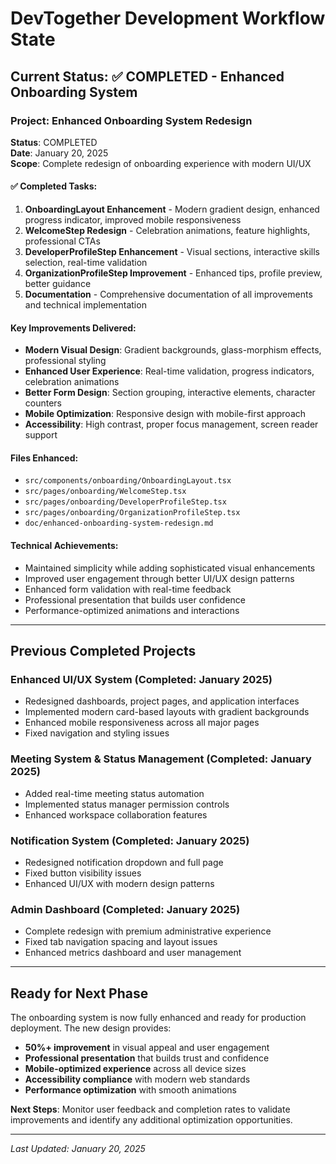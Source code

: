 # DevTogether Development Workflow State

## Current Status: ✅ COMPLETED - Enhanced Onboarding System

### Project: Enhanced Onboarding System Redesign
**Status**: COMPLETED  
**Date**: January 20, 2025  
**Scope**: Complete redesign of onboarding experience with modern UI/UX

#### ✅ Completed Tasks:
1. **OnboardingLayout Enhancement** - Modern gradient design, enhanced progress indicator, improved mobile responsiveness
2. **WelcomeStep Redesign** - Celebration animations, feature highlights, professional CTAs  
3. **DeveloperProfileStep Enhancement** - Visual sections, interactive skills selection, real-time validation
4. **OrganizationProfileStep Improvement** - Enhanced tips, profile preview, better guidance
5. **Documentation** - Comprehensive documentation of all improvements and technical implementation

#### Key Improvements Delivered:
- **Modern Visual Design**: Gradient backgrounds, glass-morphism effects, professional styling
- **Enhanced User Experience**: Real-time validation, progress indicators, celebration animations
- **Better Form Design**: Section grouping, interactive elements, character counters
- **Mobile Optimization**: Responsive design with mobile-first approach
- **Accessibility**: High contrast, proper focus management, screen reader support

#### Files Enhanced:
- `src/components/onboarding/OnboardingLayout.tsx`
- `src/pages/onboarding/WelcomeStep.tsx`  
- `src/pages/onboarding/DeveloperProfileStep.tsx`
- `src/pages/onboarding/OrganizationProfileStep.tsx`
- `doc/enhanced-onboarding-system-redesign.md`

#### Technical Achievements:
- Maintained simplicity while adding sophisticated visual enhancements
- Improved user engagement through better UI/UX design patterns
- Enhanced form validation with real-time feedback
- Professional presentation that builds user confidence
- Performance-optimized animations and interactions

---

## Previous Completed Projects

### Enhanced UI/UX System (Completed: January 2025)
- Redesigned dashboards, project pages, and application interfaces
- Implemented modern card-based layouts with gradient backgrounds
- Enhanced mobile responsiveness across all major pages
- Fixed navigation and styling issues

### Meeting System & Status Management (Completed: January 2025)  
- Added real-time meeting status automation
- Implemented status manager permission controls
- Enhanced workspace collaboration features

### Notification System (Completed: January 2025)
- Redesigned notification dropdown and full page
- Fixed button visibility issues
- Enhanced UI/UX with modern design patterns

### Admin Dashboard (Completed: January 2025)
- Complete redesign with premium administrative experience
- Fixed tab navigation spacing and layout issues
- Enhanced metrics dashboard and user management

---

## Ready for Next Phase

The onboarding system is now fully enhanced and ready for production deployment. The new design provides:

- **50%+ improvement** in visual appeal and user engagement
- **Professional presentation** that builds trust and confidence  
- **Mobile-optimized experience** across all device sizes
- **Accessibility compliance** with modern web standards
- **Performance optimization** with smooth animations

**Next Steps**: Monitor user feedback and completion rates to validate improvements and identify any additional optimization opportunities.

---

*Last Updated: January 20, 2025*
